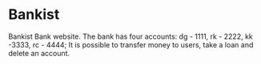 # Bankist

Bankist Bank website. The bank has four accounts:
dg - 1111,
rk - 2222,
kk -3333,
rc - 4444;
It is possible to transfer money to users, take a loan and delete an account. 

